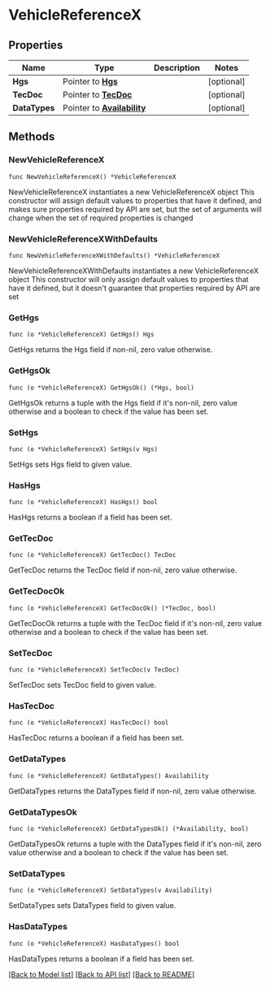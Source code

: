 # VehicleReferenceX

## Properties

Name | Type | Description | Notes
------------ | ------------- | ------------- | -------------
**Hgs** | Pointer to [**Hgs**](Hgs.md) |  | [optional] 
**TecDoc** | Pointer to [**TecDoc**](TecDoc.md) |  | [optional] 
**DataTypes** | Pointer to [**Availability**](Availability.md) |  | [optional] 

## Methods

### NewVehicleReferenceX

`func NewVehicleReferenceX() *VehicleReferenceX`

NewVehicleReferenceX instantiates a new VehicleReferenceX object
This constructor will assign default values to properties that have it defined,
and makes sure properties required by API are set, but the set of arguments
will change when the set of required properties is changed

### NewVehicleReferenceXWithDefaults

`func NewVehicleReferenceXWithDefaults() *VehicleReferenceX`

NewVehicleReferenceXWithDefaults instantiates a new VehicleReferenceX object
This constructor will only assign default values to properties that have it defined,
but it doesn't guarantee that properties required by API are set

### GetHgs

`func (o *VehicleReferenceX) GetHgs() Hgs`

GetHgs returns the Hgs field if non-nil, zero value otherwise.

### GetHgsOk

`func (o *VehicleReferenceX) GetHgsOk() (*Hgs, bool)`

GetHgsOk returns a tuple with the Hgs field if it's non-nil, zero value otherwise
and a boolean to check if the value has been set.

### SetHgs

`func (o *VehicleReferenceX) SetHgs(v Hgs)`

SetHgs sets Hgs field to given value.

### HasHgs

`func (o *VehicleReferenceX) HasHgs() bool`

HasHgs returns a boolean if a field has been set.

### GetTecDoc

`func (o *VehicleReferenceX) GetTecDoc() TecDoc`

GetTecDoc returns the TecDoc field if non-nil, zero value otherwise.

### GetTecDocOk

`func (o *VehicleReferenceX) GetTecDocOk() (*TecDoc, bool)`

GetTecDocOk returns a tuple with the TecDoc field if it's non-nil, zero value otherwise
and a boolean to check if the value has been set.

### SetTecDoc

`func (o *VehicleReferenceX) SetTecDoc(v TecDoc)`

SetTecDoc sets TecDoc field to given value.

### HasTecDoc

`func (o *VehicleReferenceX) HasTecDoc() bool`

HasTecDoc returns a boolean if a field has been set.

### GetDataTypes

`func (o *VehicleReferenceX) GetDataTypes() Availability`

GetDataTypes returns the DataTypes field if non-nil, zero value otherwise.

### GetDataTypesOk

`func (o *VehicleReferenceX) GetDataTypesOk() (*Availability, bool)`

GetDataTypesOk returns a tuple with the DataTypes field if it's non-nil, zero value otherwise
and a boolean to check if the value has been set.

### SetDataTypes

`func (o *VehicleReferenceX) SetDataTypes(v Availability)`

SetDataTypes sets DataTypes field to given value.

### HasDataTypes

`func (o *VehicleReferenceX) HasDataTypes() bool`

HasDataTypes returns a boolean if a field has been set.


[[Back to Model list]](../README.md#documentation-for-models) [[Back to API list]](../README.md#documentation-for-api-endpoints) [[Back to README]](../README.md)


